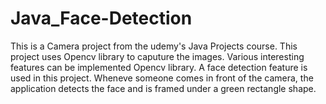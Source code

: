 # Java_Face-Detection
This is a Camera project from the udemy's Java Projects course.
This project uses Opencv library to caputure the images. Various interesting features can be implemented Opencv library. A face detection feature is used in this project.
Wheneve someone comes in front of the camera, the application detects the face and is framed under a green rectangle shape. 
